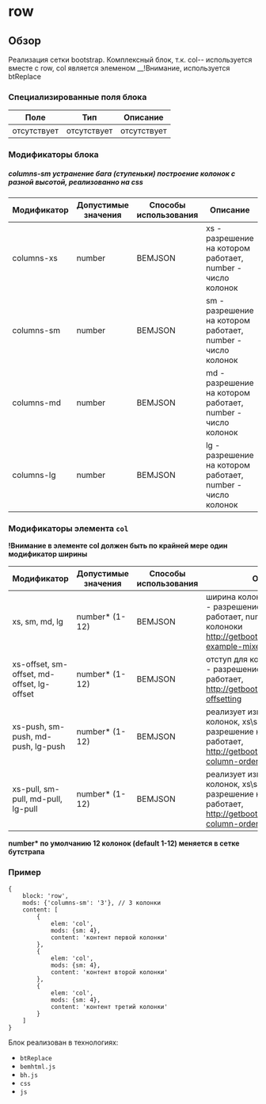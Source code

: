 # row

## Обзор
Реализация сетки bootstrap.
Комплексный блок, т.к. col-*-* используется вместе с row, col является элеменом 
__!Внимание, используется btReplace

### Специализированные поля блока

| Поле | Тип | Описание |
| ---- | --- | -------- |
| отсутствует | отсутствует| отсутствует |


### Модификаторы блока

##### columns-sm устранение бага (ступеньки) построение колонок с разной высотой, реализованно на css

| Модификатор | Допустимые значения | Способы использования | Описание |
| ----------- | ------------------- | -------------------- | -------- |
| columns-xs | number | BEMJSON | xs - разрешение на котором работает, number - число колонок |
| columns-sm | number | BEMJSON | sm - разрешение на котором работает, number - число колонок |
| columns-md | number | BEMJSON | md - разрешение на котором работает, number - число колонок |
| columns-lg | number | BEMJSON | lg - разрешение на котором работает, number - число колонок |

### Модификаторы элемента `col`
__!Внимание в элементе col должен быть по крайней мере один модификатор ширины__

| Модификатор | Допустимые значения | Способы использования | Описание |
| ----------- | ------------------- | -------------------- | -------- |
| xs, sm, md, lg | number* (1-12) | BEMJSON | ширина колонки где xs\sm\md\lg - разрешение на котором работает, number - ширина колоноки http://getbootstrap.com/css/#grid-example-mixed|
| xs-offset, sm-offset, md-offset, lg-offset | number* (1-12) | BEMJSON | отступ для колонки, xs\sm\md\lg  - разрешение на котором работает, http://getbootstrap.com/css/#grid-offsetting |
| xs-push, sm-push, md-push, lg-push | number* (1-12) | BEMJSON | реализует изменение порядка колонок, xs\sm\md\lg  - разрешение на котором работает, http://getbootstrap.com/css/#grid-column-ordering |
| xs-pull, sm-pull, md-pull, lg-pull | number* (1-12) | BEMJSON | реализует изменение порядка колонок, xs\sm\md\lg  - разрешение на котором работает, http://getbootstrap.com/css/#grid-column-ordering |

__number* по умолчанию 12 колонок (default 1-12) меняется в сетке бутстрапа__

### Пример
```
{
    block: 'row',
    mods: {'columns-sm': '3'}, // 3 колонки 
    content: [
        {
            elem: 'col',
            mods: {sm: 4},
            content: 'контент первой колонки'
        },
        {
            elem: 'col',
            mods: {sm: 4},
            content: 'контент второй колонки'
        },
        {
            elem: 'col',
            mods: {sm: 4},
            content: 'контент третий колонки'
        }
    ]
}
```

Блок реализован в технологиях:
* `btReplace`
* `bemhtml.js`
* `bh.js`
* `css`
* `js`
